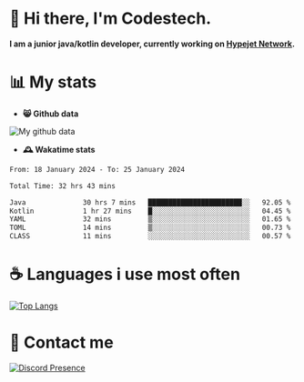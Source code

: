 # 👋 Hi there, I'm Codestech.
**I am a junior java/kotlin developer, currently working on [Hypejet Network](https://github.com/Hypejet).**

# 📊 My stats
- **😸 Github data**

![My github data](https://github-readme-stats.vercel.app/api?username=Codestech1&count_private=true&include_all_commits=true&theme=codeSTACKr)

- **🕰️ Wakatime stats**
<!--START_SECTION:waka-->

```txt
From: 18 January 2024 - To: 25 January 2024

Total Time: 32 hrs 43 mins

Java              30 hrs 7 mins   ███████████████████████░░   92.05 %
Kotlin            1 hr 27 mins    █░░░░░░░░░░░░░░░░░░░░░░░░   04.45 %
YAML              32 mins         ▒░░░░░░░░░░░░░░░░░░░░░░░░   01.65 %
TOML              14 mins         ▒░░░░░░░░░░░░░░░░░░░░░░░░   00.73 %
CLASS             11 mins         ░░░░░░░░░░░░░░░░░░░░░░░░░   00.57 %
```

<!--END_SECTION:waka-->

# ☕ Languages i use most often
[![Top Langs](https://github-readme-stats.vercel.app/api/top-langs/?username=Codestech1&layout=compact&langs_count=8&exclude_repo=window5000.github.io&theme=codeSTACKr)](https://github.com/anuraghazra/github-readme-stats)

# 💬 Contact me
[![Discord Presence](https://lanyard.cnrad.dev/api/650718742157852740)](https://discord.com/users/650718742157852740)
</br>
